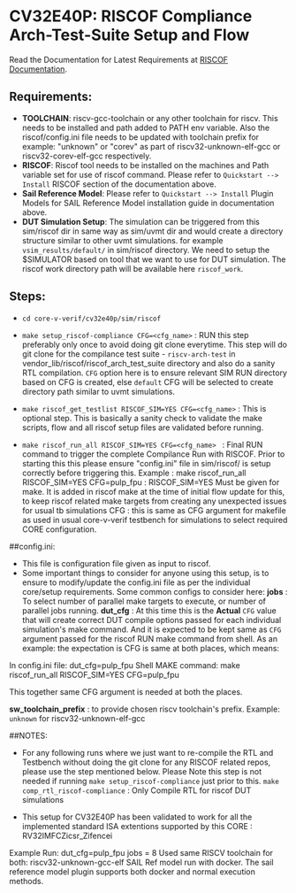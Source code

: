 # CV32E40P: RISCOF Compliance Arch-Test-Suite Setup and Flow

Read the Documentation for Latest Requirements at [RISCOF Documentation](https://riscof.readthedocs.io/en/stable/).

## Requirements:
- **TOOLCHAIN**: riscv-gcc-toolchain or any other toolchain for riscv. This needs to be installed and path added to PATH env variable. Also the riscof/config.ini file needs to be updated with toolchain prefix for example: "unknown" or "corev" as part of riscv32-unknown-elf-gcc or riscv32-corev-elf-gcc respectively.
- **RISCOF**: Riscof tool needs to be installed on the machines and Path variable set for use of riscof command. Please refer to `Quickstart --> Install` RISCOF section of the documentation above.
- **Sail Reference Model**: Please refer to `Quickstart --> Install` Plugin Models for SAIL Reference Model installation guide in documentation above.
- **DUT Simulation Setup**: The simulation can be triggered from this sim/riscof dir in same way as sim/uvmt dir and would create a directory structure similar to other uvmt simulations. for example `vsim_results/default/` in sim/riscof directory. We need to setup the $SIMULATOR based on tool that we want to use for DUT simulation.
The riscof work directory path will be available here `riscof_work`.  

## Steps:
- `cd core-v-verif/cv32e40p/sim/riscof`
- `make setup_riscof-compliance CFG=<cfg_name>` : RUN this step preferably only once to avoid doing git clone everytime. This step will do git clone for the compilance test suite - `riscv-arch-test` in vendor_lib/riscof/riscof_arch_test_suite directory and also do a sanity RTL compilation. 
`CFG` option here is to ensure relevant SIM RUN directory based on CFG is created, else `default` CFG will be selected to create directory path similar to uvmt simulations.

- `make riscof_get_testlist RISCOF_SIM=YES CFG=<cfg_name>` : This is optional step. This is basically a sanity check to validate the make scripts, flow and all riscof setup files are validated before running.

- `make riscof_run_all RISCOF_SIM=YES CFG=<cfg_name> ` :  Final RUN command to trigger the complete Compilance Run with RISCOF. Prior to starting this this please ensure "config.ini" file in sim/riscof/ is setup correctly before triggering this.
Example : make riscof_run_all RISCOF_SIM=YES CFG=pulp_fpu :
RISCOF_SIM=YES Must be given for make. It is added in riscof make at the time of initial flow update for this, to keep riscof related make targets from creating any unexpected issues for usual tb simulations
CFG : this is same as CFG argument for makefile as used in usual core-v-verif testbench for simulations to select required CORE configuration.
 
##config.ini:
- This file is configuration file given as input to riscof.
- Some important things to consider for anyone using this setup, is to ensure to modify/update the config.ini file as per the individual core/setup requirements.
Some common configs to consider here:
**jobs** : To select number of parallel make targets to execute, or number of parallel jobs running.
**dut_cfg** : At this time this is the **Actual** `CFG` value that will create correct DUT compile options passed for each individual simulation's make command. And it is expected to be kept same as `CFG` argument passed for the riscof RUN make command from shell. As an example: the expectation is CFG is same at both places, which means:

In config.ini file: dut_cfg=pulp_fpu
Shell MAKE command: make riscof_run_all RISCOF_SIM=YES CFG=pulp_fpu

This together same CFG argument is needed at both the places.

**sw_toolchain_prefix** : to provide chosen riscv toolchain's prefix. Example: `unknown` for riscv32-unknown-elf-gcc

##NOTES:
- For any following runs where we just want to re-compile the RTL and Testbench without doing the git clone for any RISCOF related repos, please use the step mentioned below.
Please Note this step is not needed if running `make setup_riscof-compliance` just prior to this.
`make comp_rtl_riscof-compliance` : Only Compile RTL for riscof DUT simulations

- This setup for CV32E40P has been validated to work for all the implemented standard ISA extentions supported by this CORE : RV32IMFCZicsr_Zifencei

Example Run:
  dut_cfg=pulp_fpu
  jobs = 8
  Used same RISCV toolchain for both: riscv32-unknown-gcc-elf
  SAIL Ref model run with docker. The sail reference model plugin supports both docker and normal execution methods.
